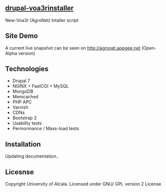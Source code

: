[drupal-voa3rinstaller](#)
--

New-Voa3r (AgroNet) Intaller script

Site Demo
--

A current live snapshot can be seen on http://agronet.appgee.net (Open-Alpha version)

Technologies
--
- Drupal 7
- NGINX + FastCGI + MySQL
- MongoDB
- Memcached
- PHP APC
- Varnish
- CDNs
- Bootstrap 2
- Usability tests
- Permormance / Mass-load tests


Installation
--

Updating documentation..


Licesnse
--

Copyright University of Alcala. Licensed under GNU/ GPL version 2 License  
